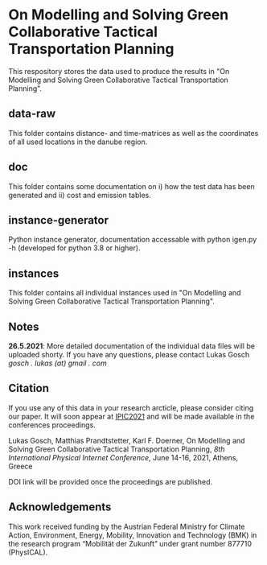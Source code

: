 # On Modelling and Solving Green Collaborative Tactical Transportation Planning
This respository stores the data used to produce the results in "On Modelling and Solving Green Collaborative Tactical Transportation Planning".

## data-raw
This folder contains distance- and time-matrices as well as the coordinates of all used locations in the danube region.

## doc
This folder contains some documentation on i) how the test data has been generated and ii) cost and emission tables.

## instance-generator
Python instance generator, documentation accessable with python igen.py -h (developed for python 3.8 or higher).

## instances
This folder contains all individual instances used in "On Modelling and Solving Green Collaborative Tactical Transportation Planning".

## Notes

**26.5.2021**: More detailed documentation of the individual data files will be uploaded shorty. If you have any questions, please contact Lukas Gosch *gosch . lukas (at) gmail . com*

## Citation
If you use any of this data in your research arcticle, please consider citing our paper. It will soon appear at [IPIC2021](https://www.pi.events/) and will be made available in the conferences proceedings.

Lukas Gosch, Matthias Prandtstetter, Karl F. Doerner, On Modelling and Solving Green Collaborative Tactical Transportation Planning, *8th International Physical Internet Conference*, June 14-16, 2021, Athens, Greece

DOI link will be provided once the proceedings are published. 

## Acknowledgements
This work received funding by the Austrian Federal Ministry for Climate Action, Environment, Energy, 
Mobility, Innovation and Technology (BMK) in the research program “Mobilität der Zukunft” under grant 
number 877710 (PhysICAL).
